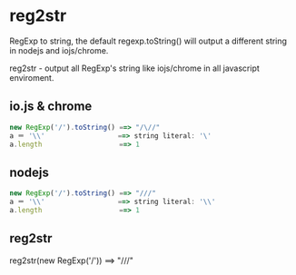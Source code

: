 # reg2str
RegExp to string, the default regexp.toString() will output a different string in nodejs and iojs/chrome.  


reg2str - output all RegExp's string like iojs/chrome in all javascript enviroment.  

io.js & chrome
--------------

```javascript
new RegExp('/').toString() ==> "/\//"
a ＝ '\\'                  ==> string literal: '\'
a.length                   ==> 1
```

nodejs
--------------

```javascript
new RegExp('/').toString() ==> "///"
a ＝ '\\'                  ==> string literal: '\\'
a.length                   ==> 1
```

reg2str
-------------
reg2str(new RegExp('/')) ==> "/\//"

